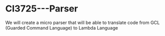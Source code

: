 # CI3725---Parser
We will create a micro parser that will be able to translate code from GCL (Guarded Command Language) to Lambda Language

